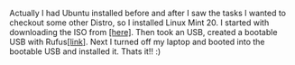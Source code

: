 Actually I had Ubuntu installed before and after I saw the tasks I wanted to checkout some other Distro, so I installed Linux Mint 20.
I started with downloading the ISO from <a href="https://www.linuxmint.com/download.php">[here]</a>.
Then took an USB, created a bootable USB with Rufus<a href="https://rufus.ie">[link]</a>.
Next I turned off my laptop and booted into the bootable USB and installed it.
Thats it!! :)
